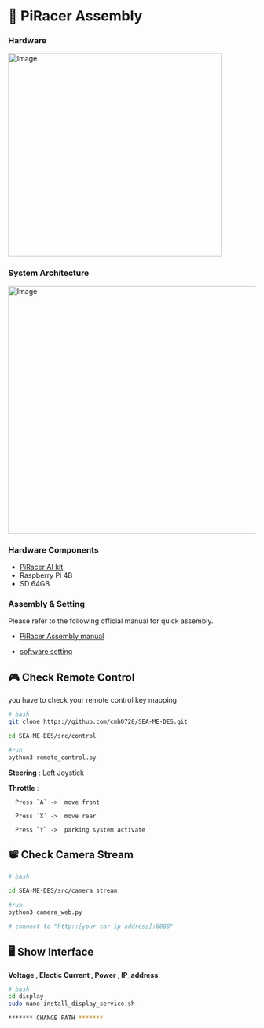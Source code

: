 # 🚗 PiRacer Assembly
### Hardware
<!-- <p align="center"> -->
<img width="434" height="414" alt="Image" src="https://github.com/user-attachments/assets/f147b15e-b7f0-4ab0-b1ad-8b48a1bc4163" />
<!-- </p> -->

### System Architecture
<!-- <p align="center"> -->
<img width="761" height="504" alt="Image" src="https://github.com/user-attachments/assets/642350d7-2cb5-4ff1-9345-c6043824acd4" />
<!-- </p> -->

### Hardware Components
-  <ins>[PiRacer AI kit](https://www.waveshare.com/wiki/PiRacer_AI_Kit)</ins>
- Raspberry Pi 4B
- SD 64GB

### Assembly & Setting
Please refer to the following official manual for quick assembly. 

- <ins>[PiRacer Assembly manual](https://www.waveshare.com/wiki/PiRacer_Assembly_Manual)</ins>

- <ins>[software setting](https://github.com/twyleg/piracer_py)</ins>

## 🎮 Check Remote Control 
you have to check your remote control key mapping
```bash
# bash
git clone https://github.com/cmh0728/SEA-ME-DES.git

cd SEA-ME-DES/src/control

#run
python3 remote_control.py
```
 

**Steering** : Left Joystick 


**Throttle** : 

      Press `A` ->  move front
    
      Press `X` ->  move rear
      
      Press `Y` ->  parking system activate

## 📽️ Check Camera Stream 
```bash
# bash

cd SEA-ME-DES/src/camera_stream

#run
python3 camera_web.py

# connect to "http::[your car ip address]:8080"
```



## 🖥️ Show Interface  
**Voltage , Electic Current , Power , IP_address**

```bash
# bash
cd display
sudo nano install_display_service.sh

******* CHANGE PATH *******
```



